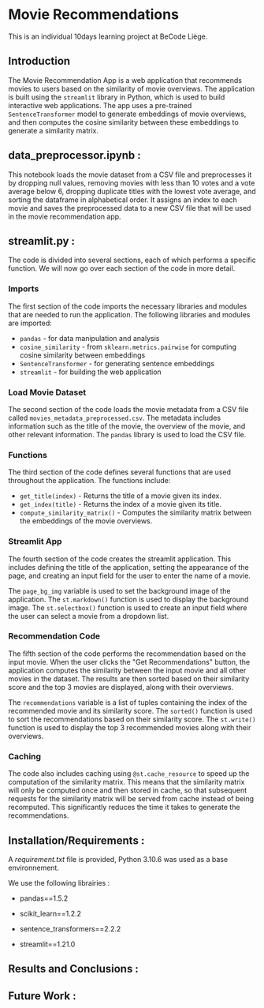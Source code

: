 # Movie Recommendations

This is an individual 10days learning project at BeCode Liège.

## Introduction

The Movie Recommendation App is a web application that recommends movies to users based on the similarity of movie overviews. The application is built using the `streamlit` library in Python, which is used to build interactive web applications. The app uses a pre-trained `SentenceTransformer` model to generate embeddings of movie overviews, and then computes the cosine similarity between these embeddings to generate a similarity matrix.

## data_preprocessor.ipynb :

This notebook loads the movie dataset from a CSV file and preprocesses it by 
dropping null values, removing movies with less than 10 votes and a vote average below 6, dropping duplicate titles with the lowest vote average, and sorting the dataframe in alphabetical order. It assigns an index to each movie and saves the preprocessed data to a new CSV file that will be used in the movie recommendation app.

## streamlit.py :

The code is divided into several sections, each of which performs a specific function. We will now go over each section of the code in more detail.

### Imports

The first section of the code imports the necessary libraries and modules that are needed to run the application. The following libraries and modules are imported:

- `pandas` - for data manipulation and analysis
- `cosine_similarity` - from `sklearn.metrics.pairwise` for computing cosine similarity between embeddings
- `SentenceTransformer` - for generating sentence embeddings
- `streamlit` - for building the web application

### Load Movie Dataset

The second section of the code loads the movie metadata from a CSV file called `movies_metadata_preprocessed.csv`. The metadata includes information such as the title of the movie, the overview of the movie, and other relevant information. The `pandas` library is used to load the CSV file.

### Functions

The third section of the code defines several functions that are used throughout the application. The functions include:

- `get_title(index)` - Returns the title of a movie given its index.
- `get_index(title)` - Returns the index of a movie given its title.
- `compute_similarity_matrix()` - Computes the similarity matrix between the embeddings of the movie overviews.

### Streamlit App

The fourth section of the code creates the streamlit application. This includes defining the title of the application, setting the appearance of the page, and creating an input field for the user to enter the name of a movie.

The `page_bg_img` variable is used to set the background image of the application. The `st.markdown()` function is used to display the background image. The `st.selectbox()` function is used to create an input field where the user can select a movie from a dropdown list.

### Recommendation Code

The fifth section of the code performs the recommendation based on the input movie. When the user clicks the "Get Recommendations" button, the application computes the similarity between the input movie and all other movies in the dataset. The results are then sorted based on their similarity score and the top 3 movies are displayed, along with their overviews.

The `recommendations` variable is a list of tuples containing the index of the recommended movie and its similarity score. The `sorted()` function is used to sort the recommendations based on their similarity score. The `st.write()` function is used to display the top 3 recommended movies along with their overviews.

### Caching

The code also includes caching using `@st.cache_resource` to speed up the computation of the similarity matrix. This means that the similarity matrix will only be computed once and then stored in cache, so that subsequent requests for the similarity matrix will be served from cache instead of being recomputed. This significantly reduces the time it takes to generate the recommendations.

## Installation/Requirements :

A *requirement.txt* file is provided, Python 3.10.6 was used as a base environnement.

We use the following librairies :

* pandas==1.5.2

* scikit_learn==1.2.2

* sentence_transformers==2.2.2

* streamlit==1.21.0

## Results and Conclusions :

## Future Work :
